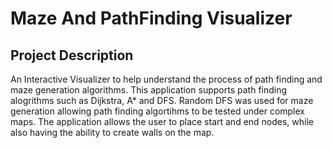 # Maze And PathFinding Visualizer

## Project Description
An Interactive Visualizer to help understand the process of path finding and maze generation algorithms. This application supports path finding alogrithms
such as Dijkstra, A* and DFS. Random DFS was used for maze generation allowing path finding algortihms to be tested under complex maps.
The application allows the user to place start and end nodes, while also having the ability to create walls on the map.

